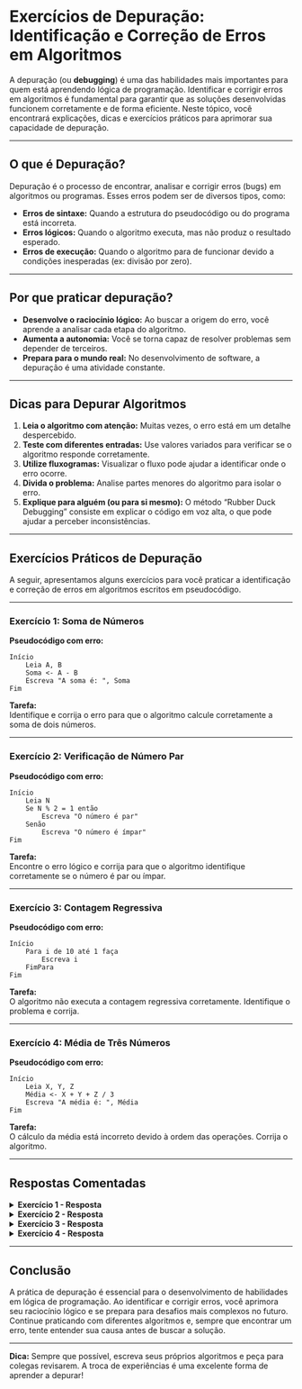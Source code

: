 # Exercícios de Depuração: Identificação e Correção de Erros em Algoritmos

A depuração (ou **debugging**) é uma das habilidades mais importantes para quem está aprendendo lógica de programação. Identificar e corrigir erros em algoritmos é fundamental para garantir que as soluções desenvolvidas funcionem corretamente e de forma eficiente. Neste tópico, você encontrará explicações, dicas e exercícios práticos para aprimorar sua capacidade de depuração.

---

## O que é Depuração?

Depuração é o processo de encontrar, analisar e corrigir erros (bugs) em algoritmos ou programas. Esses erros podem ser de diversos tipos, como:

- **Erros de sintaxe:** Quando a estrutura do pseudocódigo ou do programa está incorreta.
- **Erros lógicos:** Quando o algoritmo executa, mas não produz o resultado esperado.
- **Erros de execução:** Quando o algoritmo para de funcionar devido a condições inesperadas (ex: divisão por zero).

---

## Por que praticar depuração?

- **Desenvolve o raciocínio lógico:** Ao buscar a origem do erro, você aprende a analisar cada etapa do algoritmo.
- **Aumenta a autonomia:** Você se torna capaz de resolver problemas sem depender de terceiros.
- **Prepara para o mundo real:** No desenvolvimento de software, a depuração é uma atividade constante.

---

## Dicas para Depurar Algoritmos

1. **Leia o algoritmo com atenção:** Muitas vezes, o erro está em um detalhe despercebido.
2. **Teste com diferentes entradas:** Use valores variados para verificar se o algoritmo responde corretamente.
3. **Utilize fluxogramas:** Visualizar o fluxo pode ajudar a identificar onde o erro ocorre.
4. **Divida o problema:** Analise partes menores do algoritmo para isolar o erro.
5. **Explique para alguém (ou para si mesmo):** O método “Rubber Duck Debugging” consiste em explicar o código em voz alta, o que pode ajudar a perceber inconsistências.

---

## Exercícios Práticos de Depuração

A seguir, apresentamos alguns exercícios para você praticar a identificação e correção de erros em algoritmos escritos em pseudocódigo.

---

### Exercício 1: Soma de Números

**Pseudocódigo com erro:**

```plaintext
Início
    Leia A, B
    Soma <- A - B
    Escreva "A soma é: ", Soma
Fim
```

**Tarefa:**  
Identifique e corrija o erro para que o algoritmo calcule corretamente a soma de dois números.

---

### Exercício 2: Verificação de Número Par

**Pseudocódigo com erro:**

```plaintext
Início
    Leia N
    Se N % 2 = 1 então
        Escreva "O número é par"
    Senão
        Escreva "O número é ímpar"
Fim
```

**Tarefa:**  
Encontre o erro lógico e corrija para que o algoritmo identifique corretamente se o número é par ou ímpar.

---

### Exercício 3: Contagem Regressiva

**Pseudocódigo com erro:**

```plaintext
Início
    Para i de 10 até 1 faça
        Escreva i
    FimPara
Fim
```

**Tarefa:**  
O algoritmo não executa a contagem regressiva corretamente. Identifique o problema e corrija.

---

### Exercício 4: Média de Três Números

**Pseudocódigo com erro:**

```plaintext
Início
    Leia X, Y, Z
    Média <- X + Y + Z / 3
    Escreva "A média é: ", Média
Fim
```

**Tarefa:**  
O cálculo da média está incorreto devido à ordem das operações. Corrija o algoritmo.

---

## Respostas Comentadas

<details>
<summary><strong>Exercício 1 - Resposta</strong></summary>

**Erro:** O operador usado foi de subtração (-) ao invés de soma (+).

**Correção:**
```plaintext
Início
    Leia A, B
    Soma <- A + B
    Escreva "A soma é: ", Soma
Fim
```
</details>

<details>
<summary><strong>Exercício 2 - Resposta</strong></summary>

**Erro:** A condição está invertida. Números pares têm resto 0 na divisão por 2.

**Correção:**
```plaintext
Início
    Leia N
    Se N % 2 = 0 então
        Escreva "O número é par"
    Senão
        Escreva "O número é ímpar"
Fim
```
</details>

<details>
<summary><strong>Exercício 3 - Resposta</strong></summary>

**Erro:** O comando "Para" normalmente incrementa, não decrementa. É necessário especificar o passo.

**Correção:**
```plaintext
Início
    Para i de 10 até 1 passo -1 faça
        Escreva i
    FimPara
Fim
```
</details>

<details>
<summary><strong>Exercício 4 - Resposta</strong></summary>

**Erro:** A divisão está sendo feita apenas no Z, devido à precedência dos operadores.

**Correção:**
```plaintext
Início
    Leia X, Y, Z
    Média <- (X + Y + Z) / 3
    Escreva "A média é: ", Média
Fim
```
</details>

---

## Conclusão

A prática de depuração é essencial para o desenvolvimento de habilidades em lógica de programação. Ao identificar e corrigir erros, você aprimora seu raciocínio lógico e se prepara para desafios mais complexos no futuro. Continue praticando com diferentes algoritmos e, sempre que encontrar um erro, tente entender sua causa antes de buscar a solução.

---

**Dica:** Sempre que possível, escreva seus próprios algoritmos e peça para colegas revisarem. A troca de experiências é uma excelente forma de aprender a depurar!